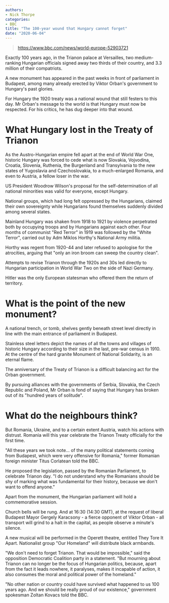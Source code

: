 ```yaml
---
authors:
- Nick Thorpe
categories:
- BBC
title: "The 100-year wound that Hungary cannot forget"
date: "2020-06-04"
---
```


> https://www.bbc.com/news/world-europe-52903721


Exactly 100 years ago, in the Trianon palace at Versailles, two medium-ranking Hungarian officials signed away two thirds of their country, and 3.3 million of their compatriots.

A new monument has appeared in the past weeks in front of parliament in Budapest, among many already erected by Viktor Orban's government to Hungary's past glories.

For Hungary the 1920 treaty was a national wound that still festers to this day. Mr Orban's message to the world is that Hungary must now be respected. For his critics, he has dug deeper into that wound.

# What Hungary lost in the Treaty of Trianon
As the Austro-Hungarian empire fell apart at the end of World War One, historic Hungary was forced to cede what is now Slovakia, Vojvodina, Croatia, Slovenia, Ruthenia, the Burgenland and Transylvania to the new states of Yugoslavia and Czechoslovakia, to a much-enlarged Romania, and even to Austria, a fellow loser in the war.

US President Woodrow Wilson's proposal for the self-determination of all national minorities was valid for everyone, except Hungary.

National groups, which had long felt oppressed by the Hungarians, claimed their own sovereignty while Hungarians found themselves suddenly divided among several states.

Mainland Hungary was shaken from 1918 to 1921 by violence perpetrated both by occupying troops and by Hungarians against each other. Four months of communist "Red Terror" in 1919 was followed by the "White Terror", carried out by Adm Miklos Horthy's National Army militia.

Horthy was regent from 1920-44 and later refused to apologise for the atrocities, arguing that "only an iron broom can sweep the country clean".

Attempts to revise Trianon through the 1920s and 30s led directly to Hungarian participation in World War Two on the side of Nazi Germany.

Hitler was the only European statesman who offered them the return of territory.

# What is the point of the new monument?
A national trench, or tomb, shelves gently beneath street level directly in line with the main entrance of parliament in Budapest.

Stainless steel letters depict the names of all the towns and villages of historic Hungary according to their size in the last, pre-war census in 1910. At the centre of the hard granite Monument of National Solidarity, is an eternal flame.

The anniversary of the Treaty of Trianon is a difficult balancing act for the Orban government.

By pursuing alliances with the governments of Serbia, Slovakia, the Czech Republic and Poland, Mr Orban is fond of saying that Hungary has broken out of its "hundred years of solitude".

# What do the neighbours think?
But Romania, Ukraine, and to a certain extent Austria, watch his actions with distrust. Romania will this year celebrate the Trianon Treaty officially for the first time.

"All these years we took note… of the many political statements coming from Budapest, which were very offensive for Romania," former Romanian foreign minister Titus Corlatean told the BBC.

He proposed the legislation, passed by the Romanian Parliament, to celebrate Trianon day. "I do not understand why the Romanians should be shy of marking what was fundamental for their history, because we don't want to offend anyone."

Apart from the monument, the Hungarian parliament will hold a commemorative session.

Church bells will be rung. And at 16:30 (14:30 GMT), at the request of liberal Budapest Mayor Gergely Karacsony - a fierce opponent of Viktor Orban - all transport will grind to a halt in the capital, as people observe a minute's silence.

A new musical will be performed in the Operett theatre, entitled They Tore It Apart. Nationalist group "Our Homeland" will distribute black armbands.

"We don't need to forget Trianon. That would be impossible," said the opposition Democratic Coalition party in a statement. "But mourning about Trianon can no longer be the focus of Hungarian politics, because, apart from the fact it leads nowhere, it paralyses, makes it incapable of action, it also consumes the moral and political power of the homeland."

"No other nation or country could have survived what happened to us 100 years ago. And we should be really proud of our existence," government spokesman Zoltan Kovacs told the BBC.
